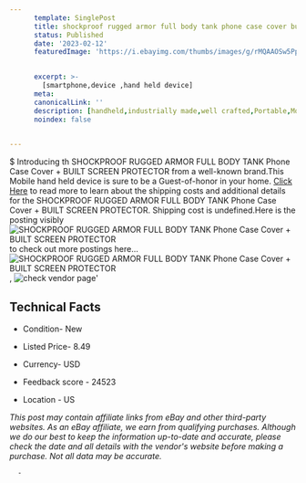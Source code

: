 ```yaml
---
      template: SinglePost
      title: shockproof rugged armor full body tank phone case cover built screen protector
      status: Published
      date: '2023-02-12'
      featuredImage: 'https://i.ebayimg.com/thumbs/images/g/rMQAAOSw5Ppf921l/s-l225.jpg'
       

      excerpt: >-
        [smartphone,device ,hand held device]
      meta:
      canonicalLink: ''
      description: [handheld,industrially made,well crafted,Portable,Mobile,Compact,Convenient,Lightweight,Maneuverable,Man-portable,Miniature,Carriable,Hand-held,Light,Holdable,Transportable,Mobile device,Pocket-sized,On-the-go,Wireless,Cordless,Compact size,Convenient size, smartphone,device ,hand held device]
      noindex: false
      

---
```

$
      Introducing th SHOCKPROOF RUGGED ARMOR FULL BODY TANK Phone Case Cover + BUILT SCREEN PROTECTOR from a well-known brand.This Mobile hand held device is sure to be a Guest-of-honor in your home. [Click Here](https://www.ebay.com/itm/124518556178?hash=item1cfde26212%3Ag%3ArMQAAOSw5Ppf921l&mkevt=1&mkcid=1&mkrid=711-53200-19255-0&campid=%253CePNCampaignId%253E&customid=%253CreferenceId%253E&toolid=10049) to read more to learn about the shipping costs and additional details for the SHOCKPROOF RUGGED ARMOR FULL BODY TANK Phone Case Cover + BUILT SCREEN PROTECTOR. Shipping cost is undefined.Here is the posting visibly ![SHOCKPROOF RUGGED ARMOR FULL BODY TANK Phone Case Cover + BUILT SCREEN PROTECTOR](https://i.ebayimg.com/thumbs/images/g/rMQAAOSw5Ppf921l/s-l225.jpg) to check out more postings here... ![SHOCKPROOF RUGGED ARMOR FULL BODY TANK Phone Case Cover + BUILT SCREEN PROTECTOR](https://i.ebayimg.com/images/g/rMQAAOSw5Ppf921l/s-l1200.jpg), ![check vendor page](https://origin-galleryplus.ebayimg.com/ws/web/124518556178_2_0_1/225x225.jpg,https://origin-galleryplus.ebayimg.com/ws/web/124518556178_3_0_1/225x225.jpg,https://origin-galleryplus.ebayimg.com/ws/web/124518556178_4_0_1/225x225.jpg,https://origin-galleryplus.ebayimg.com/ws/web/124518556178_5_0_1/225x225.jpg,https://origin-galleryplus.ebayimg.com/ws/web/124518556178_6_0_1/225x225.jpg,https://origin-galleryplus.ebayimg.com/ws/web/124518556178_7_0_1/225x225.jpg,https://origin-galleryplus.ebayimg.com/ws/web/124518556178_8_0_1/225x225.jpg,https://origin-galleryplus.ebayimg.com/ws/web/124518556178_9_0_1/225x225.jpg,https://origin-galleryplus.ebayimg.com/ws/web/124518556178_10_0_1/225x225.jpg,https://origin-galleryplus.ebayimg.com/ws/web/124518556178_11_0_1/225x225.jpg,https://origin-galleryplus.ebayimg.com/ws/web/124518556178_12_0_1/225x225.jpg)'

      

 ## Technical Facts 



     
      

 - Condition- New 


      

 - Listed Price- 8.49 


      

 - Currency- USD 


      

 - Feedback score - 24523 


      

 - Location - US 


      
      

 *_This post may contain affiliate links from eBay and other third-party websites. As an eBay affiliate, we earn from qualifying purchases. Although we do our best to keep the information up-to-date and accurate, please check the date and all details with the vendor's website before making a purchase. Not all data may be accurate._*




      -

